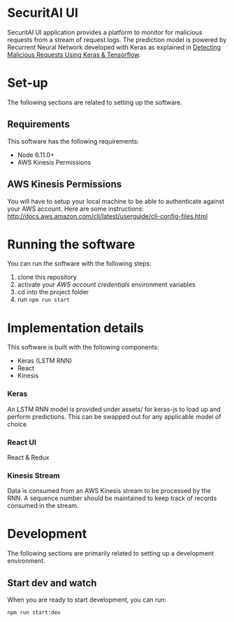 # SecuritAI UI

SecuritAI UI application provides a platform to monitor for malicious requests from a stream of request logs. The prediction model is powered by Recurrent Neural Network developed with Keras as explained in [Detecting Malicious Requests Using Keras & Tensorflow](https://medium.com/slalom-engineering/detecting-malicious-requests-with-keras-tensorflow-5d5db06b4f28).

# Set-up
The following sections are related to setting up the software.

## Requirements
This software has the following requirements:

- Node 6.11.0+
- AWS Kinesis Permissions

## AWS Kinesis Permissions
You will have to setup your local machine to be able to authenticate against your AWS account.
Here are some instructions: http://docs.aws.amazon.com/cli/latest/userguide/cli-config-files.html

# Running the software
You can run the software with the following steps:

1. clone this repository
2. activate your *AWS account credentials* environment variables
3. cd into the project folder
4. run `npm run start`

# Implementation details
This software is built with the following components:

- Keras (LSTM RNN)
- React
- Kinesis

### Keras
An LSTM RNN model is provided under assets/ for keras-js to load up and perform predictions. This can be swapped out for any applicable model of choice

### React UI
React & Redux

### Kinesis Stream
Data is consumed from an AWS Kinesis stream to be processed by the RNN. A sequence number should be maintained to keep track of records consumed in the stream.

# Development
The following sections are primarily related to setting up a development environment.

## Start dev and watch
When you are ready to start development, you can run:

```
npm run start:dev
```
